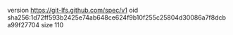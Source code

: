 version https://git-lfs.github.com/spec/v1
oid sha256:1d72ff593b2425e74ab648ce624f9b10f255c25804d30086a7f8dcba99f27704
size 110
